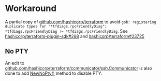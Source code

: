 # Workaround

A partial copy of [github.com/hashicorp/terraform](https://github.com/hashicorp/terraform) to avoid `gob: registering duplicate types for "*tfdiags.rpcFriendlyDiag": *tfdiags.rpcFriendlyDiag != *tfdiags.rpcFriendlyDiag`. See [hashicorp/terraform-plugin-sdk#268](https://github.com/hashicorp/terraform-plugin-sdk/issues/268) and [hashicorp/terraform#23725](https://github.com/hashicorp/terraform/issues/23725)

## No PTY

An edit to [github.com/hashicorp/terraform/communicator/ssh.Communicator](communicator/ssh/communicator.go#L50) is also done to add [NewNoPty()](communicator/ssh/communicator-no-pty.go#L5-L11) method to disable PTY.
